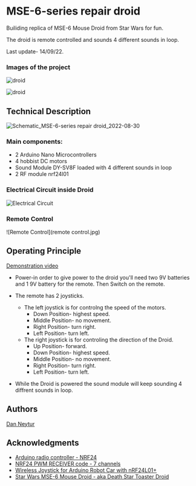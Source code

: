 # MSE-6-series repair droid
Builiding replica of MSE-6 Mouse Droid from Star Wars for fun.

The droid is remote controlled and sounds 4 different sounds in loop.

Last update- 14/09/22.

### Images of the project
![droid](droid1.jpg)

![droid](droid2.jpg)

## Technical Description
![Schematic_MSE-6-series repair droid_2022-08-30](https://user-images.githubusercontent.com/120782729/208256744-59eb48ab-5658-4d3e-8075-b9e5d8c8fcd3.png)

### Main components:
* 2 Arduino Nano Microcontrollers 
* 4 hobbist DC motors 
* Sound Module DY-SV8F loaded with 4 different sounds in loop
* 2 RF module nrf24l01 

### Electrical Circuit inside Droid
![Electrical Circuit](inside.jpg)

### Remote Control
![Remote Control](remote control.jpg)

## Operating Principle
[Demonstration video](https://youtu.be/epnWr3ba0nw)

* Power-in order to give power to the droid you'll need two 9V batteries and 1 9V battery for the remote. Then Switch on the remote.

* The remote has 2 joysticks. 
  * The left joystick is for controlng the speed of the motors. 
    * Down Position- highest speed. 
    * Middle Position- no movement.
    * Right Position- turn right.
    * Left Position- turn left.
  * The right joystick is for controling the direction of the Droid.
    * Up Position- forward.
    * Down Position- highest speed. 
    * Middle Position- no movement.
    * Right Position- turn right.
    * Left Position- turn left.
    
* While the Droid is powered the sound module will keep sounding 4 diffrent sounds in loop.


## Authors

[Dan Neytur](https://github.com/DanNeytur)

## Acknowledgments
* [Arduino radio controller - NRF24](http://electronoobs.com/eng_arduino_tut25.php)
* [NRF24 PWM RECEIVER code - 7 channels](http://electronoobs.com/eng_arduino_tut25_code4.php)
* [Wireless Joystick for Arduino Robot Car with nRF24L01+](https://dronebotworkshop.com/nrf24l01-wireless-joystick/)
* [Star Wars MSE-6 Mouse Droid - aka Death Star Toaster Droid](https://www.youtube.com/watch?v=cLqNmMH4hsg&ab_channel=JenniiDigital)

